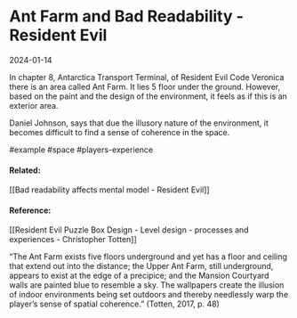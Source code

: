# Ant Farm and Bad Readability - Resident Evil
2024-01-14

In chapter 8, Antarctica Transport Terminal, of Resident Evil Code Veronica there is an area called Ant Farm. It lies 5 floor under the ground. However, based on the paint and the design of the environment, it feels as if this is an exterior area.

Daniel Johnson, says that due the illusory nature of the environment, it becomes difficult to find a sense of coherence in the space.


#example  #space #players-experience 
#### Related:
[[Bad readability affects mental model - Resident Evil]]

#### Reference:
[[Resident Evil Puzzle Box Design - Level design - processes and experiences - Christopher Totten]]

“The Ant Farm exists five floors underground and yet has a floor and ceiling that extend out into the distance; the Upper Ant Farm, still underground, appears to exist at the edge of a precipice; and the Mansion Courtyard walls are painted blue to resemble a sky. The wallpapers create the illusion of indoor environments being set outdoors and thereby needlessly warp the player’s sense of spatial coherence.” (Totten, 2017, p. 48)